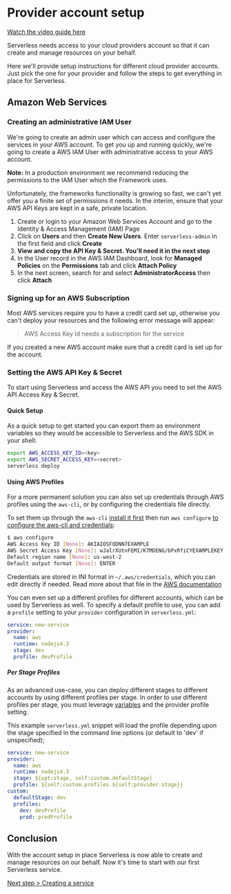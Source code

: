 <!--
title: AWS Authentication Setup
menuText: AWS Authentication Setup
layout: Doc
-->

# Provider account setup

[Watch the video guide here](https://youtu.be/weOsx5rLWX0)

Serverless needs access to your cloud providers account so that it can create and manage resources on your behalf.

Here we'll provide setup instructions for different cloud provider accounts. Just pick the one for your
provider and follow the steps to get everything in place for Serverless.

## Amazon Web Services

### Creating an administrative IAM User

We're going to create an admin user which can access and configure the services in your AWS account.
To get you up and running quickly, we're going to create a AWS IAM User with administrative access to your AWS account.

**Note:** In a production environment we recommend reducing the permissions to the IAM User which the Framework uses.

Unfortunately, the frameworks functionality is growing so fast, we can't yet offer you a finite set of permissions it needs. In the interim, ensure that your AWS API Keys are kept in a safe, private location.

1. Create or login to your Amazon Web Services Account and go to the Identity & Access Management (IAM) Page
2. Click on **Users** and then **Create New Users**. Enter `serverless-admin` in the first field and click **Create**
3. **View and copy the API Key & Secret. You'll need it in the next step**
4. In the User record in the AWS IAM Dashboard, look for **Managed Policies** on the **Permissions** tab and click
**Attach Policy**
5. In the next screen, search for and select **AdministratorAccess** then click **Attach**

### Signing up for an AWS Subscription

Most AWS services require you to have a credit card set up, otherwise you can't deploy your resources and the following error message will appear:

>AWS Access Key Id needs a subscription for the service

If you created a new AWS account make sure that a credit card is set up for the account.

### Setting the AWS API Key & Secret

To start using Serverless and access the AWS API you need to set the AWS API Access Key & Secret.

#### Quick Setup

As a quick setup to get started you can export them as environment variables so they would be accessible to Serverless and the AWS SDK in your shell:

```bash
export AWS_ACCESS_KEY_ID=<key>
export AWS_SECRET_ACCESS_KEY=<secret>
serverless deploy
```

#### Using AWS Profiles

For a more permanent solution you can also set up credentials through AWS profiles using the `aws-cli`, or by configuring the credentials file directly.

To set them up through the `aws-cli` [install it first](http://docs.aws.amazon.com/cli/latest/userguide/installing.html) then run `aws configure` [to configure the aws-cli and credentials](http://docs.aws.amazon.com/cli/latest/userguide/cli-chap-getting-started.html):

```bash
$ aws configure
AWS Access Key ID [None]: AKIAIOSFODNN7EXAMPLE
AWS Secret Access Key [None]: wJalrXUtnFEMI/K7MDENG/bPxRfiCYEXAMPLEKEY
Default region name [None]: us-west-2
Default output format [None]: ENTER
```

Credentials are stored in INI format in `~/.aws/credentials`, which you can edit directly if needed. Read more about that file in the [AWS documentation](http://docs.aws.amazon.com/cli/latest/userguide/cli-chap-getting-started.html#cli-config-files)

You can even set up a different profiles for different accounts, which can be used by Serverless as well. To specify a default profile to use, you can add a `profile` setting to your `provider` configuration in `serverless.yml`:

```yml
service: new-service
provider:
  name: aws
  runtime: nodejs4.3
  stage: dev
  profile: devProfile
```

##### Per Stage Profiles

As an advanced use-case, you can deploy different stages to different accounts by using different profiles per stage. In order to use different profiles per stage, you must leverage [variables](../01-guide/08-serverless-variables.md) and the provider profile setting.

This example `serverless.yml` snippet will load the profile depending upon the stage specified in the command line options (or default to 'dev' if unspecified);

```yml
service: new-service
provider:
  name: aws
  runtime: nodejs4.3
  stage: ${opt:stage, self:custom.defaultStage}
  profile: ${self:custom.profiles.${self:provider.stage}}
custom:
  defaultStage: dev
  profiles:
    dev: devProfile
    prod: prodProfile
```

## Conclusion

With the account setup in place Serverless is now able to create and manage resources on our behalf.
Now it's time to start with our first Serverless service.

[Next step > Creating a service](creating-a-service.md)
